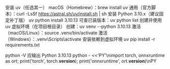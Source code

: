 安装 uv（任选其一）
macOS（Homebrew）：brew install uv
通用（官方脚本）：curl -LsSf https://astral.sh/uv/install.sh | sh
安装 Python 3.10.x（建议固定补丁版）
uv python install 3.10.13
可查已装版本：uv python list
创建并使用 uv 虚拟环境（在项目根目录）
创建：uv venv --python 3.10.13
激活（macOS/Linux）：source .venv/bin/activate
激活（Windows）：.venv\Scripts\activate
安装依赖到虚拟环境
uv pip install -r requirements.txt

python -V 应输出 Python 3.10.13
python - <<'PY'\nimport torch, onnxruntime as ort; print('torch', torch.**version**); print('onnxruntime', ort.**version**)\nPY
